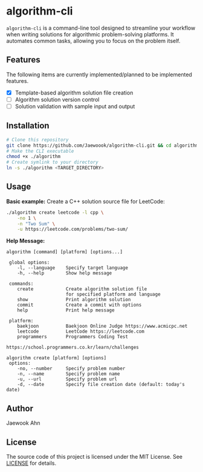# algorithm-cli

`algorithm-cli` is a command-line tool designed to streamline your workflow
when writing solutions for algorithmic problem-solving platforms.
It automates common tasks, allowing you to focus on the problem itself.

## Features

The following items are currently implemented/planned to be implemented features.

- [x] Template-based algorithm solution file creation
- [ ] Algorithm solution version control
- [ ] Solution validation with sample input and output

## Installation

```sh
# Clone this repository
git clone https://github.com/Jaewoook/algorithm-cli.git && cd algorithm-cli
# Make the CLI executable
chmod +x ./algorithm
# Create symlink to your directory
ln -s ./algorithm <TARGET_DIRECTORY>
```

## Usage

**Basic example:** Create a C++ solution source file for LeetCode:

```sh
./algorithm create leetcode -l cpp \
    -no 1 \
    -n "Two Sum" \
    -u https://leetcode.com/problems/two-sum/
```

**Help Message:**

```
algorithm [command] [platform] [options...]

 global options:
    -l, --language    Specify target language
    -h, --help        Show help message

 commands:
    create            Create algorithm solution file
                      for specified platform and language
    show              Print algorithm solution
    commit            Create a commit with options
    help              Print help message

 platform:
    baekjoon          Baekjoon Online Judge https://www.acmicpc.net
    leetcode          LeetCode https://leetcode.com
    programmers       Programmers Coding Test
                      https://school.programmers.co.kr/learn/challenges

algorithm create [platform] [options]
 options:
    -no, --number     Specify problem number
    -n, --name        Specify problem name
    -u, --url         Specify problem url
    -d, --date        Specify file creation date (default: today's date)
```

## Author

Jaewook Ahn

## License

The source code of this project is licensed under the MIT License.
See [LICENSE](./LICENSE) for details.
